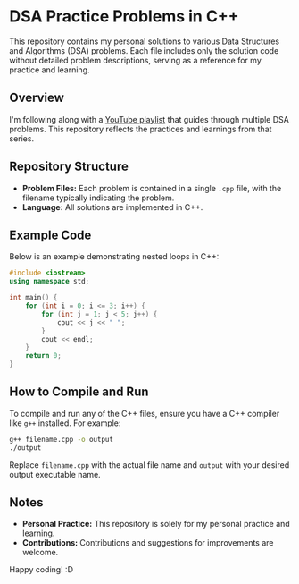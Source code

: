 # DSA Practice Problems in C++

This repository contains my personal solutions to various Data Structures and Algorithms (DSA) problems. Each file includes only the solution code without detailed problem descriptions, serving as a reference for my practice and learning.

## Overview

I'm following along with a [YouTube playlist](https://www.youtube.com/playlist?list=PLfqMhTWNBTe137I_EPQd34TsgV6IO55pt) that guides through multiple DSA problems. This repository reflects the practices and learnings from that series.

## Repository Structure

- **Problem Files:** Each problem is contained in a single `.cpp` file, with the filename typically indicating the problem.
- **Language:** All solutions are implemented in C++.

## Example Code

Below is an example demonstrating nested loops in C++:

```cpp
#include <iostream>
using namespace std;

int main() {
    for (int i = 0; i <= 3; i++) {
        for (int j = 1; j < 5; j++) {
            cout << j << " ";
        }
        cout << endl;
    }
    return 0;
}
```

## How to Compile and Run

To compile and run any of the C++ files, ensure you have a C++ compiler like `g++` installed. For example:

```bash
g++ filename.cpp -o output
./output
```

Replace `filename.cpp` with the actual file name and `output` with your desired output executable name.

## Notes

- **Personal Practice:** This repository is solely for my personal practice and learning.
- **Contributions:** Contributions and suggestions for improvements are welcome.

Happy coding! :D
